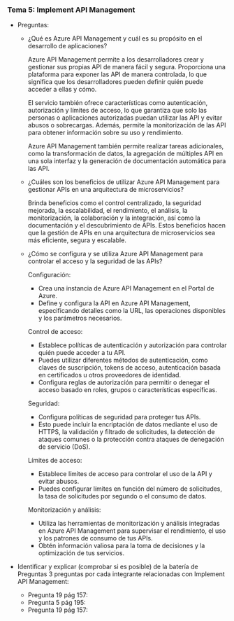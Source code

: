 ### Tema 5:	Implement API Management

- Preguntas:		

  - ¿Qué es Azure API Management y cuál es su propósito en el desarrollo de aplicaciones?
  
    Azure API Management permite a los desarrolladores crear y gestionar sus propias API de manera fácil y segura. Proporciona una plataforma para exponer las API de manera controlada, lo que significa que los desarrolladores pueden definir quién puede acceder a ellas y cómo.
  
    El servicio también ofrece características como autenticación, autorización y límites de acceso, lo que garantiza que solo las personas o aplicaciones autorizadas puedan utilizar las API y evitar abusos o sobrecargas. Además, permite la monitorización de las API para obtener información sobre su uso y rendimiento.
  
    Azure API Management también permite realizar tareas adicionales, como la transformación de datos, la agregación de múltiples API en una sola interfaz y la generación de documentación automática para las API.
  
  - ¿Cuáles son los beneficios de utilizar Azure API Management para gestionar APIs en una arquitectura de microservicios?
  
    Brinda beneficios como el control centralizado, la seguridad mejorada, la escalabilidad, el rendimiento, el análisis, la monitorización, la colaboración y la integración, así como la documentación y el descubrimiento de APIs. Estos beneficios hacen que la gestión de APIs en una arquitectura de microservicios sea más eficiente, segura y escalable.
  
  - ¿Cómo se configura y se utiliza Azure API Management para controlar el acceso y la seguridad de las APIs?
  
    Configuración:
  
    - Crea una instancia de Azure API Management en el Portal de Azure.
    - Define y configura la API en Azure API Management, especificando detalles como la URL, las operaciones disponibles y los parámetros necesarios.
  
    Control de acceso:
  
    - Establece políticas de autenticación y autorización para controlar quién puede acceder a tu API.
    - Puedes utilizar diferentes métodos de autenticación, como claves de suscripción, tokens de acceso, autenticación basada en certificados u otros proveedores de identidad.
    - Configura reglas de autorización para permitir o denegar el acceso basado en roles, grupos o características específicas.
  
    Seguridad:
  
    - Configura políticas de seguridad para proteger tus APIs.
    - Esto puede incluir la encriptación de datos mediante el uso de HTTPS, la validación y filtrado de solicitudes, la detección de ataques comunes o la protección contra ataques de denegación de servicio (DoS).
  
    Límites de acceso:
  
    - Establece límites de acceso para controlar el uso de la API y evitar abusos.
    - Puedes configurar límites en función del número de solicitudes, la tasa de solicitudes por segundo o el consumo de datos.
  
    Monitorización y análisis:
  
    - Utiliza las herramientas de monitorización y análisis integradas en Azure API Management para supervisar el rendimiento, el uso y los patrones de consumo de tus APIs.
    - Obtén información valiosa para la toma de decisiones y la optimización de tus servicios.
  
- Identificar y explicar (comprobar si es posible) de la batería de Preguntas 3 preguntas por cada integrante relacionadas con Implement API Management:
  - Pregunta 19 pág 157:
  - Pregunta 5 pág 195:
  - Pregunta 19 pág 157:
